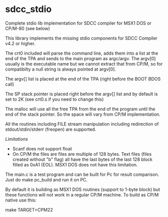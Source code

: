 # sdcc_stdio
Complete stdio lib implementation for SDCC compiler for MSX1 DOS or CP/M-80 (see below)

This library implements the missing stdio components for SDCC Compiler v4.2 or higher.

The crt0 included will parse the command line, adds them into a list at the end of the TPA and sends to the main program as argc/argv. The argv[0] usually is the executable name but we cannot extract that from CP/M, so for compatibilty a null string is always pointed at argv[0].

The argv[] list is placed at the end of the TPA (right before the BOOT BDOS call)

The SP stack pointer is placed right before the argv[] list and by default is set to 2K (see crt0.s if you need to change this)

The malloc will use all the free TPA from the end of the program until the end of the stack pointer. So the space will vary from CP/M implementation.

All the routines including FILE stream manipulation including redirection of stdout/stdin/stderr (freopen) are supported.

*Limitations*

- Scanf does not support float
- On CP/M the files are files are multiple of 128 bytes. Text files (files created without "b" flag) all have the last bytes of the last 128 block filled as 0xA1 (EOL). MSX1 DOS does not have this limitation.

The main.c is a test program and can be built for Pc for result comparison. Just do make pc_build and run it on PC.

By default it is building as MSX1 DOS routines (support to 1-byte block) but these functions will not work in a regular CP/M machine. 
To build as CP/M native use this:

make TARGET=CPM22

